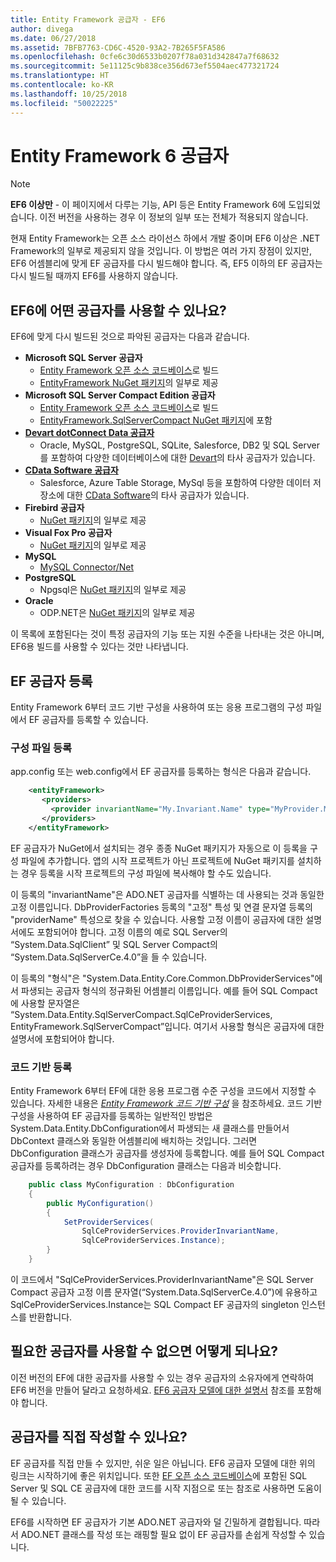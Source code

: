 ```yaml
---
title: Entity Framework 공급자 - EF6
author: divega
ms.date: 06/27/2018
ms.assetid: 7BFB7763-CD6C-4520-93A2-7B265F5FA586
ms.openlocfilehash: 0cfe6c30d6533b0207f78a031d342847a7f68632
ms.sourcegitcommit: 5e11125c9b838ce356d673ef5504aec477321724
ms.translationtype: HT
ms.contentlocale: ko-KR
ms.lasthandoff: 10/25/2018
ms.locfileid: "50022225"
---
```

# <a name="entity-framework-6-providers"></a>Entity Framework 6 공급자
> [!NOTE]
> **EF6 이상만** - 이 페이지에서 다루는 기능, API 등은 Entity Framework 6에 도입되었습니다. 이전 버전을 사용하는 경우 이 정보의 일부 또는 전체가 적용되지 않습니다.

현재 Entity Framework는 오픈 소스 라이선스 하에서 개발 중이며 EF6 이상은 .NET Framework의 일부로 제공되지 않을 것입니다. 이 방법은 여러 가지 장점이 있지만, EF6 어셈블리에 맞게 EF 공급자를 다시 빌드해야 합니다. 즉, EF5 이하의 EF 공급자는 다시 빌드될 때까지 EF6를 사용하지 않습니다.

## <a name="which-providers-are-available-for-ef6"></a>EF6에 어떤 공급자를 사용할 수 있나요?

EF6에 맞게 다시 빌드된 것으로 파악된 공급자는 다음과 같습니다.

*   **Microsoft SQL Server 공급자**
    *   [Entity Framework 오픈 소스 코드베이스](http://github.com/aspnet/EntityFramework6)로 빌드
    *   [EntityFramework NuGet 패키지](http://nuget.org/packages/EntityFramework)의 일부로 제공
*   **Microsoft SQL Server Compact Edition 공급자**
    *   [Entity Framework 오픈 소스 코드베이스](http://github.com/aspnet/EntityFramework6)로 빌드
    *   [EntityFramework.SqlServerCompact NuGet 패키지](http://nuget.org/packages/EntityFramework.SqlServerCompact)에 포함
*   [**Devart dotConnect Data 공급자**](http://www.devart.com/dotconnect/)
    *   Oracle, MySQL, PostgreSQL, SQLite, Salesforce, DB2 및 SQL Server를 포함하여 다양한 데이터베이스에 대한 [Devart](http://www.devart.com/)의 타사 공급자가 있습니다.
*   [**CData Software 공급자**](http://www.cdata.com/ado/)
    *   Salesforce, Azure Table Storage, MySql 등을 포함하여 다양한 데이터 저장소에 대한 [CData Software](http://www.cdata.com/ado/)의 타사 공급자가 있습니다.
*   **Firebird 공급자**
    *   [NuGet 패키지](http://www.nuget.org/packages/FirebirdSql.Data.FirebirdClient/)의 일부로 제공
*   **Visual Fox Pro 공급자**
    *   [NuGet 패키지](https://www.nuget.org/packages/VFPEntityFrameworkProvider2/)의 일부로 제공
*   **MySQL**
    *   [MySQL Connector/Net](http://dev.mysql.com/downloads/connector/net/)
*   **PostgreSQL**
    *   Npgsql은 [NuGet 패키지](http://www.nuget.org/packages/Npgsql.EF6/)의 일부로 제공
*   **Oracle**
    *   ODP.NET은 [NuGet 패키지](https://www.nuget.org/packages/Oracle.ManagedDataAccess.EntityFramework/)의 일부로 제공

이 목록에 포함된다는 것이 특정 공급자의 기능 또는 지원 수준을 나타내는 것은 아니며, EF6용 빌드를 사용할 수 있다는 것만 나타냅니다.

## <a name="registering-ef-providers"></a>EF 공급자 등록

Entity Framework 6부터 코드 기반 구성을 사용하여 또는 응용 프로그램의 구성 파일에서 EF 공급자를 등록할 수 있습니다.

### <a name="config-file-registration"></a>구성 파일 등록

app.config 또는 web.config에서 EF 공급자를 등록하는 형식은 다음과 같습니다.


``` xml
    <entityFramework>
       <providers>
         <provider invariantName="My.Invariant.Name" type="MyProvider.MyProviderServices, MyAssembly" />
       </providers>
    </entityFramework>
```

EF 공급자가 NuGet에서 설치되는 경우 종종 NuGet 패키지가 자동으로 이 등록을 구성 파일에 추가합니다. 앱의 시작 프로젝트가 아닌 프로젝트에 NuGet 패키지를 설치하는 경우 등록을 시작 프로젝트의 구성 파일에 복사해야 할 수도 있습니다.

이 등록의 "invariantName"은 ADO.NET 공급자를 식별하는 데 사용되는 것과 동일한 고정 이름입니다. DbProviderFactories 등록의 "고정" 특성 및 연결 문자열 등록의 "providerName" 특성으로 찾을 수 있습니다. 사용할 고정 이름이 공급자에 대한 설명서에도 포함되어야 합니다. 고정 이름의 예로 SQL Server의 “System.Data.SqlClient” 및 SQL Server Compact의 “System.Data.SqlServerCe.4.0”을 들 수 있습니다.

이 등록의 "형식"은 "System.Data.Entity.Core.Common.DbProviderServices"에서 파생되는 공급자 형식의 정규화된 어셈블리 이름입니다. 예를 들어 SQL Compact에 사용할 문자열은 “System.Data.Entity.SqlServerCompact.SqlCeProviderServices, EntityFramework.SqlServerCompact”입니다. 여기서 사용할 형식은 공급자에 대한 설명서에 포함되어야 합니다.

### <a name="code-based-registration"></a>코드 기반 등록

Entity Framework 6부터 EF에 대한 응용 프로그램 수준 구성을 코드에서 지정할 수 있습니다. 자세한 내용은 _[Entity Framework 코드 기반 구성](https://msdn.microsoft.com/data/jj680699)_ 을 참조하세요. 코드 기반 구성을 사용하여 EF 공급자를 등록하는 일반적인 방법은 System.Data.Entity.DbConfiguration에서 파생되는 새 클래스를 만들어서 DbContext 클래스와 동일한 어셈블리에 배치하는 것입니다. 그러면 DbConfiguration 클래스가 공급자를 생성자에 등록합니다. 예를 들어 SQL Compact 공급자를 등록하려는 경우 DbConfiguration 클래스는 다음과 비슷합니다.

``` csharp
    public class MyConfiguration : DbConfiguration
    {
        public MyConfiguration()
        {
            SetProviderServices(
                SqlCeProviderServices.ProviderInvariantName,
                SqlCeProviderServices.Instance);
        }
    }
```

이 코드에서 "SqlCeProviderServices.ProviderInvariantName"은 SQL Server Compact 공급자 고정 이름 문자열(“System.Data.SqlServerCe.4.0”)에 유용하고 SqlCeProviderServices.Instance는 SQL Compact EF 공급자의 singleton 인스턴스를 반환합니다.

## <a name="what-if-the-provider-i-need-isnt-available"></a>필요한 공급자를 사용할 수 없으면 어떻게 되나요?

이전 버전의 EF에 대한 공급자를 사용할 수 있는 경우 공급자의 소유자에게 연락하여 EF6 버전을 만들어 달라고 요청하세요. [EF6 공급자 모델에 대한 설명서](~/ef6/fundamentals/providers/provider-model.md) 참조를 포함해야 합니다.

## <a name="can-i-write-a-provider-myself"></a>공급자를 직접 작성할 수 있나요?

EF 공급자를 직접 만들 수 있지만, 쉬운 일은 아닙니다. EF6 공급자 모델에 대한 위의 링크는 시작하기에 좋은 위치입니다. 또한 [EF 오픈 소스 코드베이스](https://github.com/aspnet/EntityFramework6)에 포함된 SQL Server 및 SQL CE 공급자에 대한 코드를 시작 지점으로 또는 참조로 사용하면 도움이 될 수 있습니다.

EF6를 시작하면 EF 공급자가 기본 ADO.NET 공급자와 덜 긴밀하게 결합됩니다. 따라서 ADO.NET 클래스를 작성 또는 래핑할 필요 없이 EF 공급자를 손쉽게 작성할 수 있습니다.
